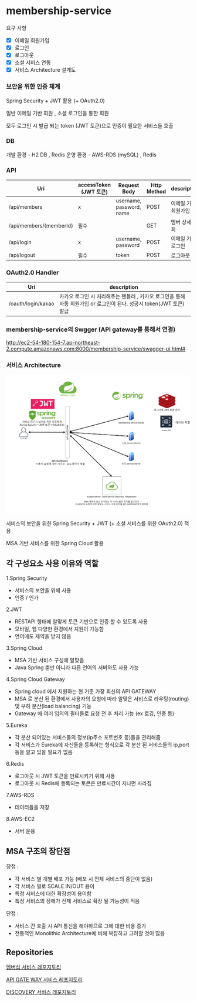 # membership-service

요구 사항

- [X]   이메일 회원가입
- [X]   로그인
- [X]   로그아웃
- [X]   소셜 서비스 연동
- [X]   서비스 Architecture 설계도 

### 보안을 위한 인증 체계
Spring Security + JWT 활용 (+ OAuth2.0)

일반 이메일 기반 회원 , 소셜 로그인을 통한 회원 

모두 로그인 시 발급 되는 token (JWT 토큰)으로 인증이 필요한 서비스들 호출

### DB

개발 환경 - H2 DB , Redis
운영 환경 - AWS-RDS (mySQL) , Redis


### API

| Uri                                |accessToken (JWT 토큰) | Request Body                          |Http Method | description                |
| ------------------------------------ |--- |----------------------------- | ------ | -------------------------- |
| /api/members                       |x | username, password, name                               | POST    | 이메일 기반 회원가입      |
| /api/members/{memberId}            |필수 |                | GET   | 멤버 상세 조회      |
| /api/login                       |x | username, password                               | POST    | 이메일 기반 로그인      |
| /api/logout                       |필수 | token                               | POST    | 로그아웃      |


### OAuth2.0 Handler
| Uri                                | description                |
| ------------------------------------ | -------------------------- |
| /oauth/login/kakao                    |카카오 로그인 시 처리해주는 핸들러 , 카카오 로그인을 통해 자동 회원가입 or 로그인이 된다. 성공시 token(JWT 토큰) 발급 |

### membership-service의 Swgger (API gateway를 통해서 연결)

http://ec2-54-180-154-7.ap-northeast-2.compute.amazonaws.com:8000/membership-service/swagger-ui.html#

### 서비스 Architecture

![architecture](./images/architecture.png)

서비스의 보안을 위한 Spring Security + JWT (+ 소셜 서비스를 위한 OAuth2.0) 적용

MSA 기반 서비스를 위한 Spring Cloud 활용

## 각 구성요소 사용 이유와 역할

1.Spring Security
- 서비스의 보안을 위해 사용
- 인증 / 인가

2.JWT
- RESTAPI 형태에 알맞게 토큰 기반으로 인증 할 수 있도록 사용
- 모바일, 웹 다양한 환경에서 지원이 가능함
- 언어에도 제약을 받지 않음

3.Spring Cloud
- MSA 기반 서비스 구성에 알맞음
- Java Spring 뿐만 아니라 다른 언어의 서버와도 사용 가능

4.Spring Cloud Gateway
- Spring cloud 에서 지원하는 현 기준 가장 최신의 API GATEWAY
- MSA 로 분산 된 환경에서 사용자의 요청에 따라 알맞은 서비스로 라우팅(routing) 및 부하 분산(load balancing) 기능 
- Gateway 에 여러 임의의 필터들로 요청 전 후 처리 가능 (ex 로깅, 인증 등)

5.Eureka
- 각 분산 되어있는 서비스들의 정보(ip주소 포트번호 등)들을 관리해줌
- 각 서비스가 Eureka에 자신들을 등록하는 형식으로 각 분산 된 서비스들의 ip,port 등을 알고 있을 필요가 없음

6.Redis
- 로그아웃 시 JWT 토큰을 만료시키기 위해 사용
- 로그아웃 시 Redis에 등록되는 토큰은 만료시간이 지나면 사라짐 

7.AWS-RDS
- 데이터들을 저장

8.AWS-EC2
- 서버 운용

## MSA 구조의 장단점

장점 :
- 각 서비스 별 개별 배포 가능 (배포 시 전체 서비스의 중단이 없음)
- 각 서비스 별로 SCALE IN/OUT 용이
- 특정 서비스에 대한 확장성이 용이함
- 특정 서비스의 장애가 전체 서비스로 확장 될 가능성이 적음

단점 :
- 서비스 간 호출 시 API 통신을 해야하므로 그에 대한 비용 증가
- 전통적인 Monolithic Architecture에 비해 복잡하고 고려할 것이 많음


## Repositories

[멤버십 서비스 레포지토리](https://github.com/mks502/membership-service)

[API GATE WAY 서비스 레포지토리](https://github.com/mks502/apigateway-service)

[DISCOVERY 서비스 레포지토리](https://github.com/mks502/discoveryservice)